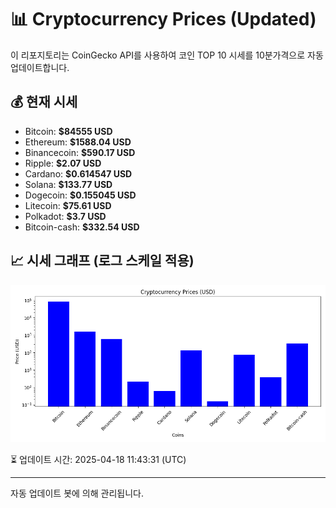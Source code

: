 
# 📊 Cryptocurrency Prices (Updated)

이 리포지토리는 CoinGecko API를 사용하여 코인 TOP 10 시세를 10분가격으로 자동 업데이트합니다.

## 💰 현재 시세
- Bitcoin: **$84555 USD**
- Ethereum: **$1588.04 USD**
- Binancecoin: **$590.17 USD**
- Ripple: **$2.07 USD**
- Cardano: **$0.614547 USD**
- Solana: **$133.77 USD**
- Dogecoin: **$0.155045 USD**
- Litecoin: **$75.61 USD**
- Polkadot: **$3.7 USD**
- Bitcoin-cash: **$332.54 USD**

## 📈 시세 그래프 (로그 스케일 적용)
![Crypto Prices](crypto_prices.png)

⏳ 업데이트 시간: 2025-04-18 11:43:31 (UTC)

---
자동 업데이트 봇에 의해 관리됩니다.
